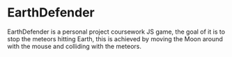 # EarthDefender
EarthDefender is a personal project coursework JS game, the goal of it is to stop the meteors hitting Earth, this is achieved by moving the Moon around with the mouse and colliding with the meteors.
